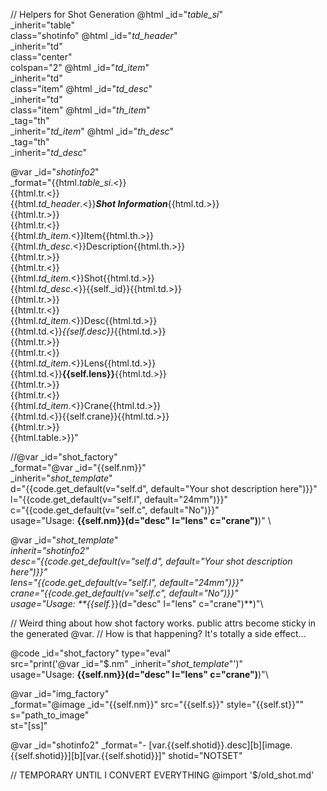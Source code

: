 // Helpers for Shot Generation
@html _id="_table_si_" \
      _inherit="table" \
      class="shotinfo"
@html _id="_td_header_" \
      _inherit="td" \
      class="center" \
      colspan="2"
@html _id="_td_item_" \
      _inherit="td" \
      class="item" 
@html _id="_td_desc_" \
      _inherit="td" \
      class="item" 
@html _id="_th_item_" \
      _tag="th"\
      _inherit="_td_item_"
@html _id="_th_desc_" \
      _tag="th"\
      _inherit="_td_desc_" 

@var _id="_shotinfo2_" \
     _format="{{html._table_si_.<}}\
                {{html.tr.<}}\
                    {{html._td_header_.<}}***Shot Information***{{html.td.>}}\
                {{html.tr.>}}\
                {{html.tr.<}}\
                    {{html._th_item_.<}}Item{{html.th.>}}\
                    {{html._th_desc_.<}}Description{{html.th.>}}\
                {{html.tr.>}}\
                {{html.tr.<}}\
                    {{html._td_item_.<}}Shot{{html.td.>}}\
                    {{html._td_desc_.<}}{{self._id}}{{html.td.>}}\
                {{html.tr.>}}\
                {{html.tr.<}}\
                    {{html._td_item_.<}}Desc{{html.td.>}}\
                    {{html.td.<}}*{{self.desc}}*{{html.td.>}}\
                {{html.tr.>}}\
                {{html.tr.<}}\
                    {{html._td_item_.<}}Lens{{html.td.>}}\
                    {{html.td.<}}**{{self.lens}}**{{html.td.>}}\
                {{html.tr.>}}\
                {{html.tr.<}}\
                    {{html._td_item_.<}}Crane{{html.td.>}}\
                    {{html.td.<}}{{self.crane}}{{html.td.>}}\
                {{html.tr.>}}\
            {{html.table.>}}"

//@var _id="shot_factory" \
      _format="@var _id=\"{{self.nm}}\" \
      _inherit=\"_shot_template_\" \
      d=\"{{code.get_default(v=\"self.d\", default=\"Your shot description here\")}}\" \
      l=\"{{code.get_default(v=\"self.l\", default=\"24mm\")}}\" \
      c=\"{{code.get_default(v=\"self.c\", default=\"No\")}}\"\
     usage="Usage: **{{self.nm}}(d=&quot;desc&quot; l=&quot;lens&quot; c=&quot;crane&quot;)**)" \

@var _id="_shot_template_" \
     _inherit="_shotinfo2_" \
     desc="{{code.get_default(v=\"self.d\", default=\"Your shot description here\")}}" \
     lens="{{code.get_default(v=\"self.l\", default=\"24mm\")}}" \
     crane="{{code.get_default(v=\"self.c\", default=\"No\")}}"\
     usage="Usage: **{{self._}}(d=&quot;desc&quot; l=&quot;lens&quot; c=&quot;crane&quot;)**)"\

// Weird thing about how shot factory works. public attrs become sticky in the generated @var. 
// How is that happening? It's totally a side effect...

@code _id="shot_factory" type="eval" \
    src="print('@var _id=\"$.nm\" _inherit=\"_shot_template_\"')"\
    usage="Usage: **{{self.nm}}(d=&quot;desc&quot; l=&quot;lens&quot; c=&quot;crane&quot;)**)"\


@var _id="img_factory" \
      _format="@image _id=\"{{self.nm}}\" src=\"{{self.s}}\" style=\"{{self.st}}\""\
      s="path_to_image"\
      st="[ss]"

@var _id="shotinfo2" _format="- [var.{{self.shotid}}.desc][b][image.{{self.shotid}}][b][var.{{self.shotid}}]" shotid="NOTSET"

// TEMPORARY UNTIL I CONVERT EVERYTHING
@import '$/old_shot.md'
